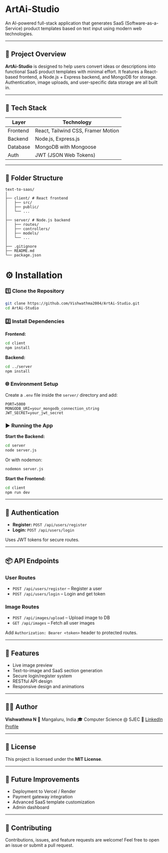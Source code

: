 # ArtAi-Studio

An AI-powered full-stack application that generates SaaS (Software-as-a-Service) product templates based on text input using modern web technologies.

---

## 📌 Project Overview

**ArtAi-Studio** is designed to help users convert ideas or descriptions into functional SaaS product templates with minimal effort. It features a React-based frontend, a Node.js + Express backend, and MongoDB for storage. Authentication, image uploads, and user-specific data storage are all built in.

---

## 🧱 Tech Stack

| Layer     | Technology                          |
|-----------|--------------------------------------|
| Frontend  | React, Tailwind CSS, Framer Motion   |
| Backend   | Node.js, Express.js                  |
| Database  | MongoDB with Mongoose                |
| Auth      | JWT (JSON Web Tokens)                |

---

## 📁 Folder Structure

```plaintext
text-to-saas/
│
├── client/ # React frontend
│   ├── src/
│   ├── public/
│   └── ...
│
├── server/ # Node.js backend
│   ├── routes/
│   ├── controllers/
│   ├── models/
│   └── ...
│
├── .gitignore
├── README.md
└── package.json
```

# ⚙️ Installation

### 1️⃣ Clone the Repository
```bash
git clone https://github.com/Vishwathma2004/ArtAi-Studio.git
cd ArtAi-Studio
````

### 2️⃣ Install Dependencies

**Frontend:**

```bash
cd client
npm install
```

**Backend:**

```bash
cd ../server
npm install
```

### 🌐 Environment Setup

Create a `.env` file inside the `server/` directory and add:

```env
PORT=5000
MONGODB_URI=your_mongodb_connection_string
JWT_SECRET=your_jwt_secret
```

### ▶️ Running the App

**Start the Backend:**

```bash
cd server
node server.js
```

Or with nodemon:

```bash
nodemon server.js
```

**Start the Frontend:**

```bash
cd client
npm run dev
```

---

## 🔐 Authentication

* **Register:** `POST /api/users/register`
* **Login:** `POST /api/users/login`

Uses JWT tokens for secure routes.

---

## 📦 API Endpoints

### User Routes

* `POST /api/users/register` – Register a user
* `POST /api/users/login` – Login and get token

### Image Routes

* `POST /api/images/upload` – Upload image to DB
* `GET /api/images` – Fetch all user images

Add `Authorization: Bearer <token>` header to protected routes.

---

## 📸 Features

* Live image preview
* Text-to-image and SaaS section generation
* Secure login/register system
* RESTful API design
* Responsive design and animations

---

## 🧑‍💻 Author

**Vishwathma N**
📍 Mangaluru, India
🎓 Computer Science @ SJEC
🔗 [LinkedIn Profile](https://www.linkedin.com/in/vishwathma-n)

---

## 📄 License

This project is licensed under the **MIT License**.

---

## 🚀 Future Improvements

* Deployment to Vercel / Render
* Payment gateway integration
* Advanced SaaS template customization
* Admin dashboard

---

## 🙌 Contributing

Contributions, issues, and feature requests are welcome!
Feel free to open an issue or submit a pull request.

```
